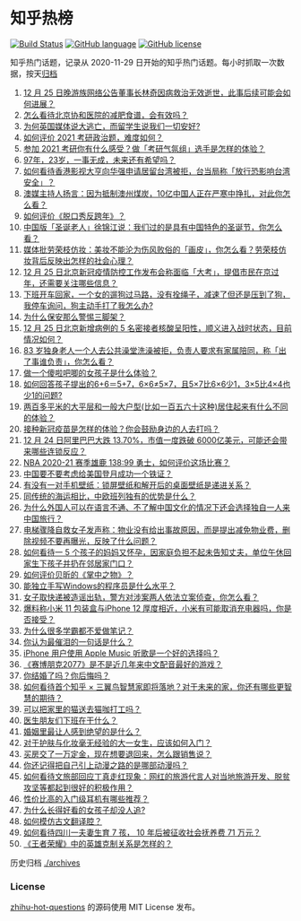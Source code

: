 # 知乎热榜
[![Build Status](https://github.com/ToWeLong/zhihu-hot-questions/workflows/CI/badge.svg)](https://github.com/ToWeLong/zhihu-hot-questions/actions)
[![GitHub language](https://img.shields.io/badge/language-golang-orange.svg)](https://golang.org/)
[![GitHub license](https://img.shields.io/github/license/ToWeLong/zhihu-hot-questions)](https://github.com/ToWeLong/zhihu-hot-questions/blob/main/LICENSE)

知乎热门话题，记录从 2020-11-29 日开始的知乎热门话题。每小时抓取一次数据，按天[归档](./archives)

<!-- BEGIN -->

1. [12 月 25 日晚游族网络公告董事长林奇因病救治无效逝世，此事后续可能会如何进展？](https://www.zhihu.com/question/436479635)
1. [怎么看待北京协和医院的减肥食谱，会有效吗？](https://www.zhihu.com/question/435499783)
1. [为何英国媒体说大逃亡，而留学生说我们一切安好?](https://www.zhihu.com/question/436232671)
1. [如何评价 2021 考研政治题，难度如何？](https://www.zhihu.com/question/436543254)
1. [参加 2021 考研你有什么感受？做「考研气氛组」选手是怎样的体验？](https://www.zhihu.com/question/436538215)
1. [97年，23岁，一事无成，未来还有希望吗？](https://www.zhihu.com/question/376164372)
1. [如何看待香港影视大亨向华强申请居留台湾被拒，台当局称「放行恐影响台湾安全」？](https://www.zhihu.com/question/436399741)
1. [澳媒主持人扬言：因为抵制澳州煤炭，10亿中国人正在严寒中挣扎，对此你怎么看？](https://www.zhihu.com/question/436545914)
1. [如何评价《脱口秀反跨年》？](https://www.zhihu.com/question/436477255)
1. [中国版「圣诞老人」徐锦江说：我们过的是具有中国特色的圣诞节，你怎么看？](https://www.zhihu.com/question/436479908)
1. [媒体批劳荣枝仿妆：美妆不能沦为伤风败俗的「画皮」，你怎么看？劳荣枝仿妆背后反映出怎样的社会心理？](https://www.zhihu.com/question/436526756)
1. [12 月 25 日北京新冠疫情防控工作发布会称面临「大考」，提倡市民在京过年，还需要关注哪些信息？](https://www.zhihu.com/question/436447453)
1. [下班开车回家，一个女的遛狗过马路，没有拴绳子，减速了但还是压到了狗，我停车询问，狗主动手打了我怎么办?](https://www.zhihu.com/question/316329673)
1. [为什么保安那么警惕三脚架？](https://www.zhihu.com/question/435838018)
1. [12 月 25 日北京新增病例的 5 名密接者核酸呈阳性，顺义进入战时状态，目前情况如何？](https://www.zhihu.com/question/436558862)
1. [83 岁独身老人一个人去公共澡堂洗澡被拒，负责人要求有家属陪同，称「出了事谁负责」，你怎么看？](https://www.zhihu.com/question/435103581)
1. [做一个傻啦吧唧的女孩子是什么体验？](https://www.zhihu.com/question/68662275)
1. [如何回答孩子提出的6+6＝5+7，6×6≠5×7，且5×7比6×6少1，3×5比4×4也少1的问题?](https://www.zhihu.com/question/436352119)
1. [两百多平米的大平层和一般大户型(比如一百五六十这种)居住起来有什么不同的体验？](https://www.zhihu.com/question/298606949)
1. [接种新冠疫苗是怎样的体验？你会鼓励身边的人去打吗？](https://www.zhihu.com/question/435853788)
1. [12 月 24 日阿里巴巴大跌 13.70%，市值一度跌破 6000亿美元，可能还会带来哪些连锁反应？](https://www.zhihu.com/question/436392137)
1. [NBA 2020-21 赛季雄鹿 138:99 勇士，如何评价这场比赛？](https://www.zhihu.com/question/436517460)
1. [中国要不要考虑给美国登月成功一个铁证？](https://www.zhihu.com/question/434539468)
1. [有没有一对手机壁纸：锁屏壁纸和解开后的桌面壁纸是递进关系？](https://www.zhihu.com/question/396414200)
1. [同传统的海运相比，中欧班列独有的优势是什么？](https://www.zhihu.com/question/59937145)
1. [为什么外国人可以在语言不通、不了解中国文化的情况下还会选择独自一人来中国旅行？](https://www.zhihu.com/question/436429711)
1. [电梯骤降自救女子发声称：物业没有给出事故原因，而是提出减免物业费，删除视频不要再曝光，反映了什么问题？](https://www.zhihu.com/question/436339351)
1. [如何看待一 5 个孩子的妈妈又怀孕，因家庭负担不起未告知丈夫，单位午休回家生下孩子并扔在邻居家门口？](https://www.zhihu.com/question/436407909)
1. [如何评价贝昕的《掌中之物》？](https://www.zhihu.com/question/47934045)
1. [能独立手写Windows的程序员是什么水平？](https://www.zhihu.com/question/423054941)
1. [女子取快递被造谣出轨，警方对涉案两人依法立案侦查，你怎么看？](https://www.zhihu.com/question/436555961)
1. [爆料称小米 11 包装盒与iPhone 12 厚度相近，小米有可能取消充电器吗，你是否接受？](https://www.zhihu.com/question/436475221)
1. [为什么很多学霸都不爱做笔记？](https://www.zhihu.com/question/33971405)
1. [你认为最催泪的一句话是什么？](https://www.zhihu.com/question/428747344)
1. [iPhone 用户使用 Apple Music 听歌是一个好的选择吗？](https://www.zhihu.com/question/370701118)
1. [《赛博朋克2077》是不是近几年来中文配音最好的游戏？](https://www.zhihu.com/question/435524682)
1. [你结婚了吗？你后悔吗？](https://www.zhihu.com/question/355120977)
1. [如何看待首个知乎 × 三翼鸟智慧家即将落地？对于未来的家，你还有哪些更智慧的期待？](https://www.zhihu.com/question/436164049)
1. [可以把家里的猫送去猫咖打工吗？](https://www.zhihu.com/question/425473826)
1. [医生朋友们下班在干什么？](https://www.zhihu.com/question/436376661)
1. [婚姻里最让人感到绝望的是什么？](https://www.zhihu.com/question/318440939)
1. [对于护肤与化妆毫无经验的大一女生，应该如何入门？](https://www.zhihu.com/question/34523794)
1. [买房交了一万定金，现在想要退回来，怎么跟销售说？](https://www.zhihu.com/question/41903996)
1. [你还记得把自己引上动漫之路的是哪部动漫吗？](https://www.zhihu.com/question/434390029)
1. [如何看待文旅部回应丁真走红现象：网红的旅游代言人对当地旅游开发、脱贫攻坚等都起到很好的积极作用？](https://www.zhihu.com/question/436159091)
1. [性价比高的入门级耳机有哪些推荐？](https://www.zhihu.com/question/51811329)
1. [为什么长得好看的女孩子却没人追?](https://www.zhihu.com/question/435295384)
1. [如何模仿古文翻译腔？](https://www.zhihu.com/question/61017028)
1. [如何看待四川一夫妻生育 7 孩， 10 年后被征收社会抚养费 71 万元？](https://www.zhihu.com/question/436245388)
1. [《王者荣耀》中的英雄克制关系是怎样的？](https://www.zhihu.com/question/388844724)

<!-- END -->

历史归档 [./archives](./archives)


### License
[zhihu-hot-questions](https://github.com/towelong/zhihu-hot-questions) 的源码使用 MIT License 发布。